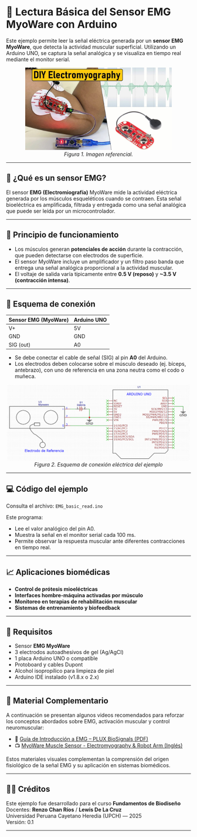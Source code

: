 # 📘 Lectura Básica del Sensor EMG MyoWare con Arduino

Este ejemplo permite leer la señal eléctrica generada por un **sensor EMG MyoWare**, que detecta la actividad muscular superficial. Utilizando un Arduino UNO, se captura la señal analógica y se visualiza en tiempo real mediante el monitor serial.

<p align="center">
  <img src="image.png" alt="MyoWare EMG Sensor" width="400"><br>
  <em>Figura 1. Imagen referencial.</em>
</p>

---

## 🧪 ¿Qué es un sensor EMG?

El sensor **EMG (Electromiografía)** MyoWare mide la actividad eléctrica generada por los músculos esqueléticos cuando se contraen. Esta señal bioeléctrica es amplificada, filtrada y entregada como una señal analógica que puede ser leída por un microcontrolador.

---

## 🔬 Principio de funcionamiento

- Los músculos generan **potenciales de acción** durante la contracción, que pueden detectarse con electrodos de superficie.
- El sensor MyoWare incluye un amplificador y un filtro paso banda que entrega una señal analógica proporcional a la actividad muscular.
- El voltaje de salida varía típicamente entre **0.5 V (reposo)** y **~3.5 V (contracción intensa)**.

---

## 🔧 Esquema de conexión

| Sensor EMG (MyoWare) | Arduino UNO |
|----------------------|-------------|
| V+                   | 5V          |
| GND                  | GND         |
| SIG (out)            | A0          |

- Se debe conectar el cable de señal (SIG) al pin **A0** del Arduino.
- Los electrodos deben colocarse sobre el músculo deseado (ej. bíceps, antebrazo), con uno de referencia en una zona neutra como el codo o muñeca.

<p align="center">
  <img src="schematic.png" alt="Esquema de conexión de un MyoWare con Arduino" width="500"><br>
  <em>Figura 2. Esquema de conexión eléctrica del ejemplo</em>
</p>

---

## 💻 Código del ejemplo

Consulta el archivo: `EMG_basic_read.ino`

Este programa:
- Lee el valor analógico del pin A0.
- Muestra la señal en el monitor serial cada 100 ms.
- Permite observar la respuesta muscular ante diferentes contracciones en tiempo real.

---

## 📈 Aplicaciones biomédicas

- **Control de prótesis mioeléctricas**
- **Interfaces hombre-máquina activadas por músculo**
- **Monitoreo en terapias de rehabilitación muscular**
- **Sistemas de entrenamiento y biofeedback**

---

## 📎 Requisitos

- Sensor **EMG MyoWare**
- 3 electrodos autoadhesivos de gel (Ag/AgCl)
- 1 placa Arduino UNO o compatible
- Protoboard y cables Dupont
- Alcohol isopropílico para limpieza de piel
- Arduino IDE instalado (v1.8.x o 2.x)

---

## 🎥 Material Complementario

A continuación se presentan algunos videos recomendados para reforzar los conceptos abordados sobre EMG, activación muscular y control neuromuscular:

- 📄 [Guía de Introducción a EMG – PLUX BioSignals (PDF)](https://support.pluxbiosignals.com/wp-content/uploads/2022/04/HomeGuide1_EMG.pdf)
- 📺 [MyoWare Muscle Sensor - Electromyography & Robot Arm (Inglés)](https://www.youtube.com/watch?v=wMVL3d2dN9U)

Estos materiales visuales complementan la comprensión del origen fisiológico de la señal EMG y su aplicación en sistemas biomédicos.

---

## 🧑‍🏫 Créditos

Este ejemplo fue desarrollado para el curso **Fundamentos de Biodiseño**  
Docentes: **Renzo Chan Ríos** / **Lewis De La Cruz**  
Universidad Peruana Cayetano Heredia (UPCH) — 2025  
Versión: 0.1

---

